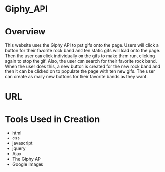 # Giphy_API

# Overview
  This website uses the Giphy API to put gifs onto the page. Users will click a button for their favorite rock band and ten static gifs will load onto the page. Then the user can click individually on the gifs to make them run, clicking again to stop the gif.
  Also, the user can search for their favorite rock band. When the user does this, a new button is created for the new rock band and then it can be clicked on to populate the page with ten new gifs.
  The user can create as many new buttons for their favorite bands as they want.
  
  # URL
  
  
  # Tools Used in Creation
  * html
  * css
  * javascript
  * jquery
  * Ajax
  * The Giphy API
  * Google Images
